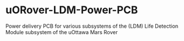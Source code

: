 # uORover-LDM-Power-PCB
Power delivery PCB for various subsystems of the (LDM) Life Detection Module subsystem of the uOttawa Mars Rover
